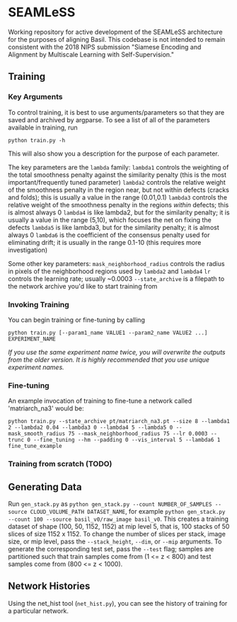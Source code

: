 # SEAMLeSS

Working repository for active development of the SEAMLeSS architecture for the purposes of aligning Basil. This codebase is 
not intended to remain consistent with the 2018 NIPS submission "Siamese Encoding and Alignment by Multiscale Learning with 
Self-Supervision."

## Training

### Key Arguments
To control training, it is best to use arguments/parameters so that they are saved and archived by argparse. To see a list of all of the parameters available in training, run

`python train.py -h`

This will also show you a description for the purpose of each parameter.

The key parameters are the `lambda` family:
`lambda1` controls the weighting of the total smoothness penalty against the similarity penalty (this is the most important/frequently tuned parameter)
`lambda2` controls the relative weight of the smoothness penalty in the region near, but not within defects (cracks and folds); this is usually a value in the range (0.01,0.1)
`lambda3` controls the relative weight of the smoothness penalty in the regions *within* defects; this is almost always 0
`lambda4` is like lambda2, but for the similarity penalty; it is usually a value in the range (5,10), which focuses the net on fixing the defects
`lambda5` is like lambda3, but for the similarity penalty; it is almost always 0
`lambda6` is the coefficient of the consensus penalty used for eliminating drift; it is usually in the range 0.1-10 (this requires more investigation)

Some other key parameters:
`mask_neighborhood_radius` controls the radius in pixels of the neighborhood regions used by `lambda2` and `lambda4`
`lr` controls the learning rate; usually ~0.0003
`--state_archive` is a filepath to the network archive you'd like to start training from

### Invoking Training

You can begin training or fine-tuning by calling

`python train.py [--param1_name VALUE1 --param2_name VALUE2 ...] EXPERIMENT_NAME`

*If you use the same experiment name twice, you will overwrite the outputs from the older version. It is highly recommended that you use unique experiment names.*

### Fine-tuning
An example invocation of training to fine-tune a network called 'matriarch_na3' would be:

`python train.py --state_archive pt/matriarch_na3.pt --size 8 --lambda1 2 --lambda2 0.04 --lambda3 0 --lambda4 5 --lambda5 0 --mask_smooth_radius 75 --mask_neighborhood_radius 75 --lr 0.0003 --trunc 0 --fine_tuning --hm --padding 0 --vis_interval 5 --lambda6 1 fine_tune_example`

### Training from scratch (TODO)


## Generating Data

Run `gen_stack.py` as `python gen_stack.py --count NUMBER_OF_SAMPLES --source CLOUD_VOLUME_PATH DATASET_NAME`, for example 
`python gen_stack.py --count 100 --source basil_v0/raw_image basil_v0`. This creates a training dataset of shape (100, 50, 
1152, 1152) at mip level 5, that is, 100 stacks of 50 slices of size 1152 x 1152. To change the number of slices per stack, 
image size, or mip level, pass the `--stack_height`, `--dim`, or `--mip` arguments. To generate the corresponding test set, 
pass the `--test` flag; samples are partitioned such that train samples come from (1 <= z < 800) and test samples come from 
(800 <= z < 1000).

## Network Histories
Using the net_hist tool (`net_hist.py`), you can see the history of training for a particular network.


